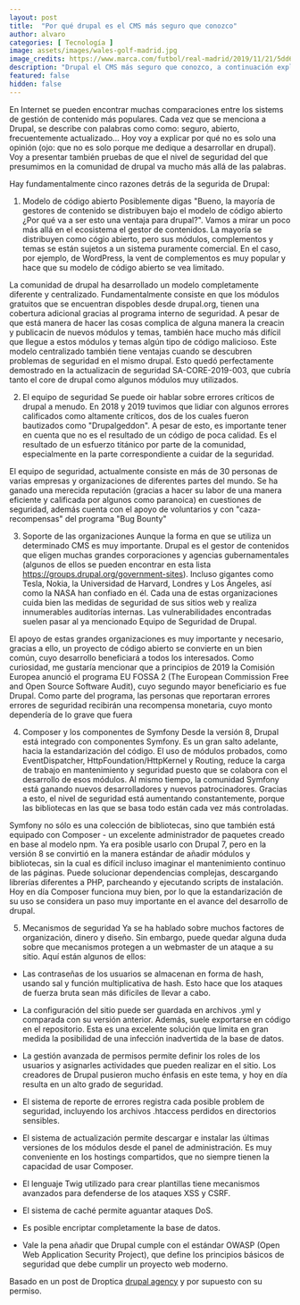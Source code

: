 ```yaml
---
layout: post
title:  "Por qué drupal es el CMS más seguro que conozco"
author: alvaro
categories: [ Tecnología ]
image: assets/images/wales-golf-madrid.jpg
image_credits: https://www.marca.com/futbol/real-madrid/2019/11/21/5dd6eecaca47411c6f8b45b0.html
description: "Drupal el CMS más seguro que conozco, a continuación explico por qué"
featured: false
hidden: false
---
```


En Internet se pueden encontrar muchas comparaciones entre los sistems de gestión de contenido más populares. Cada vez que se menciona a Drupal, se describe con palabras como como: seguro, abierto, frecuentemente actualizado... Hoy voy a explicar por qué no es solo una opinión (ojo: que no es solo porque me dedique a desarrollar en drupal). Voy a presentar también pruebas de que el nivel de seguridad del que presumimos en la comunidad de drupal va mucho más allá de las palabras.

Hay fundamentalmente cinco razones detrás de la segurida de Drupal:

1. Modelo de código abierto
Posiblemente digas "Bueno, la mayoría de gestores de contenido se distribuyen bajo el modelo de código abierto ¿Por qué va a ser esto una ventaja para drupal?". Vamos a mirar un poco más allá en el ecosistema el gestor de contenidos. La mayoría se distribuyen como cógio abierto, pero sus módulos, complementos y temas se están sujetos a un sistema puramente comercial. En el caso, por ejemplo, de WordPress, la vent de complementos es muy popular y hace que su modelo de código abierto se vea limitado.

La comunidad de drupal ha desarrollado un modelo completamente diferente y centralizado. Fundamentalmente consiste en que los módulos gratuitos que se encuentran dispobles desde drupal.org, tienen una cobertura adicional gracias al programa interno de seguridad. A pesar de que está manera de hacer las cosas complica de alguna manera la creacin y publicacin de nuevos módulos y temas, también hace mucho más difícil que llegue a estos módulos y temas algún tipo de código malicioso. Este modelo centralizado también tiene ventajas cuando se descubren problemas de seguridad en el mismo drupal. Esto quedó perfectamente demostrado en la actualizacin de seguridad SA-CORE-2019-003, que cubría tanto el core de drupal como algunos módulos muy utilizados.

2. El equipo de seguridad
Se puede oir hablar sobre errores críticos de drupal a menudo. En 2018 y 2019 tuvimos que lidiar con algunos errores calificados como altamente críticos, dos de los cuales fueron bautizados como "Drupalgeddon". A pesar de esto, es importante tener en cuenta que no es el resultado de un código de poca calidad. Es el resultado de un esfuerzo titánico por parte de la comunidad, especialmente en la parte correspondiente a cuidar de la seguridad.

El equipo de seguridad, actualmente consiste en más de 30 personas de varias empresas y organizaciones de diferentes partes del mundo. Se ha ganado una merecida reputación (gracias a hacer su labor de una manera eficiente y calificada por algunos como paranoica) en cuestiones de seguridad, además cuenta con el apoyo de voluntarios y con "caza-recompensas" del programa "Bug Bounty"

3. Soporte de las organizaciones
Aunque la forma en que se utiliza un determinado CMS es muy importante. Drupal es el gestor de contenidos que eligen muchas grandes corporaciones y agencias gubernamentales (algunos de ellos se pueden encontrar en esta lista https://groups.drupal.org/government-sites). Incluso gigantes como Tesla, Nokia, la Universidad de Harvard, Londres y Los Ángeles, así como la NASA han confiado en él. Cada una de estas organizaciones cuida bien las medidas de seguridad de sus sitios web y realiza innumerables auditorías internas. Las vulnerabilidades encontradas suelen pasar al ya mencionado Equipo de Seguridad de Drupal.

El apoyo de estas grandes organizaciones es muy importante y necesario, gracias a ello, un proyecto de código abierto se convierte en un bien común, cuyo desarrollo beneficiará a todos los interesados. Como curiosidad, me gustaría mencionar que a principios de 2019 la Comisión Europea anunció el programa EU FOSSA 2 (The European Commission Free and Open Source Software Audit), cuyo segundo mayor beneficiario es fue Drupal. Como parte del programa, las personas que reportaran errores errores de seguridad recibirán una recompensa monetaria, cuyo monto dependería de lo grave que fuera

4. Composer y los componentes de Symfony
Desde la versión 8, Drupal está integrado con componentes Symfony. Es un gran salto adelante, hacia la estandarización del código. El uso de módulos probados, como EventDispatcher, HttpFoundation/HttpKernel y Routing, reduce la carga de trabajo en mantenimiento y seguridad puesto que se colabora con el desarrollo de esos módulos. Al mismo tiempo, la comunidad Symfony está ganando nuevos desarrolladores y nuevos patrocinadores. Gracias a esto, el nivel de seguridad está aumentando constantemente, porque las bibliotecas en las que se basa todo están cada vez más controladas.

Symfony no sólo es una colección de bibliotecas, sino que también está equipado con Composer - un excelente administrador de paquetes creado en base al modelo npm. Ya era posible usarlo con Drupal 7, pero en la versión 8 se convirtió en la manera estándar de añadir módulos y bibliotecas, sin la cual es difícil incluso imaginar el mantenimiento continuo de las páginas. Puede solucionar dependencias complejas, descargando librerías diferentes a PHP, parcheando y ejecutando scripts de instalación. Hoy en día Composer funciona muy bien, por lo que la estandarización de su uso se considera un paso muy importante en el avance del desarrollo de drupal.

5. Mecanismos de seguridad
Ya se ha hablado sobre muchos factores de organización, dinero y diseño. Sin embargo, puede quedar alguna duda sobre que mecanismos protegen a un webmaster de un ataque a su sitio. Aquí están algunos de ellos:

 * Las contraseñas de los usuarios se almacenan en forma de hash, usando sal y función multiplicativa de hash. Esto hace que los ataques de fuerza bruta sean más difíciles de llevar a cabo.

 * La configuración del sitio puede ser guardada en archivos .yml y comparada con su versión anterior. Además, suele exportarse en código en el repositorio. Esta es una excelente solución que limita en gran medida la posibilidad de una infección inadvertida de la base de datos.

 * La gestión avanzada de permisos permite definir los roles de los usuarios y asignarles actividades que pueden realizar en el sitio. Los creadores de Drupal pusieron mucho énfasis en este tema, y hoy en día resulta en un alto grado de seguridad.

 * El sistema de reporte de errores registra cada posible problem de seguridad, incluyendo los archivos .htaccess perdidos en directorios sensibles.

 * El sistema de actualización permite descargar e instalar las últimas versiones de los módulos desde el panel de administración. Es muy conveniente en los hostings compartidos, que no siempre tienen la capacidad de usar Composer.

 * El lenguaje Twig utilizado para crear plantillas tiene mecanismos avanzados para defenderse de los ataques XSS y CSRF.

 * El sistema de caché permite aguantar ataques DoS.

 * Es posible encriptar completamente la base de datos.

  * Vale la pena añadir que Drupal cumple con el estándar OWASP (Open Web Application Security Project), que define los principios básicos de seguridad que debe cumplir un proyecto web moderno.


Basado en un post de Droptica <a href="https://www.droptica.com/blog/why-drupal-more-secure-any-other-cms/">drupal agency</a> y por supuesto con su permiso.
